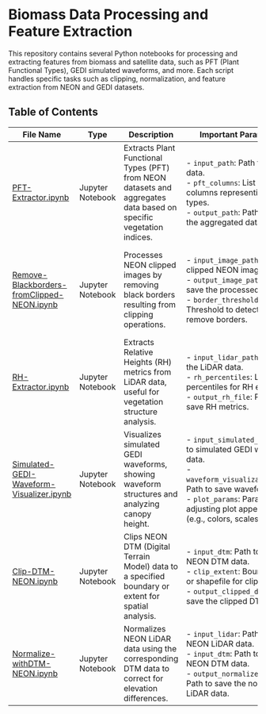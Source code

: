 
# Biomass Data Processing and Feature Extraction

This repository contains several Python notebooks for processing and extracting features from biomass and satellite data, such as PFT (Plant Functional Types), GEDI simulated waveforms, and more. Each script handles specific tasks such as clipping, normalization, and feature extraction from NEON and GEDI datasets.

## Table of Contents

| File Name | Type | Description | Important Parameters | Input | Output |
|-----------|------|-------------|----------------------|-------|--------|
| [PFT-Extractor.ipynb](./PFT-Extractor.ipynb) | Jupyter Notebook | Extracts Plant Functional Types (PFT) from NEON datasets and aggregates data based on specific vegetation indices. | - `input_path`: Path to NEON data.<br> - `pft_columns`: List of columns representing PFT types.<br> - `output_path`: Path to save the aggregated data. | NEON data in CSV format with vegetation indices and PFT data. | A CSV file containing aggregated PFT data for different vegetation types. |
| [Remove-Blackborders-fromClipped-NEON.ipynb](./Remove-Blackborders-fromClipped-NEON.ipynb) | Jupyter Notebook | Processes NEON clipped images by removing black borders resulting from clipping operations. | - `input_image_path`: Path to clipped NEON image.<br> - `output_image_path`: Path to save the processed image.<br> - `border_threshold`: Threshold to detect and remove borders. | Clipped NEON images with black borders. | Cleaned NEON images without black borders, ready for further processing. |
| [RH-Extractor.ipynb](./RH-Extractor.ipynb) | Jupyter Notebook | Extracts Relative Heights (RH) metrics from LiDAR data, useful for vegetation structure analysis. | - `input_lidar_path`: Path to the LiDAR data.<br> - `rh_percentiles`: List of percentiles for RH extraction.<br> - `output_rh_file`: Path to save RH metrics. | LiDAR waveform data in CSV format. | CSV file with extracted RH metrics (e.g., RH10, RH20, RH50, etc.). |
| [Simulated-GEDI-Waveform-Visualizer.ipynb](./Simulated-GEDI-Waveform-Visualizer.ipynb) | Jupyter Notebook | Visualizes simulated GEDI waveforms, showing waveform structures and analyzing canopy height. | - `input_simulated_data`: Path to simulated GEDI waveform data.<br> - `waveform_visualization_path`: Path to save waveform plots.<br> - `plot_params`: Parameters for adjusting plot appearance (e.g., colors, scales). | Simulated GEDI waveform data. | Visualized waveforms saved as image files and canopy height analysis. |
| [Clip-DTM-NEON.ipynb](./Clip-DTM-NEON.ipynb) | Jupyter Notebook | Clips NEON DTM (Digital Terrain Model) data to a specified boundary or extent for spatial analysis. | - `input_dtm`: Path to the NEON DTM data.<br> - `clip_extent`: Bounding box or shapefile for clipping.<br> - `output_clipped_dtm`: Path to save the clipped DTM. | NEON DTM raster files. | Clipped DTM data based on the specified boundary. |
| [Normalize-withDTM-NEON.ipynb](./Normalize-withDTM-NEON.ipynb) | Jupyter Notebook | Normalizes NEON LiDAR data using the corresponding DTM data to correct for elevation differences. | - `input_lidar`: Path to the NEON LiDAR data.<br> - `input_dtm`: Path to the NEON DTM data.<br> - `output_normalized_lidar`: Path to save the normalized LiDAR data. | NEON LiDAR data and DTM data in raster format. | Normalized LiDAR data where the elevation has been adjusted using DTM data. |

